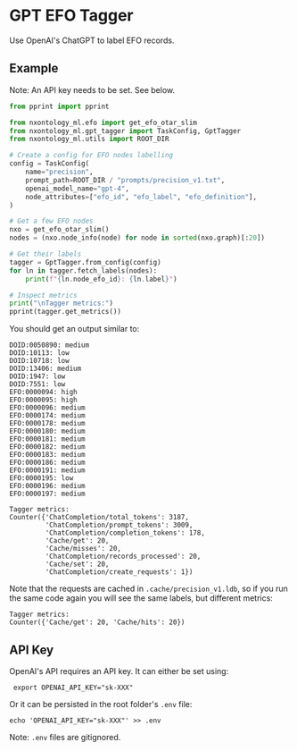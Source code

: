 # GPT EFO Tagger

Use OpenAI's ChatGPT to label EFO records.

## Example

Note: An API key needs to be set. See below.

```python
from pprint import pprint

from nxontology_ml.efo import get_efo_otar_slim
from nxontology_ml.gpt_tagger import TaskConfig, GptTagger
from nxontology_ml.utils import ROOT_DIR

# Create a config for EFO nodes labelling
config = TaskConfig(
    name="precision",
    prompt_path=ROOT_DIR / "prompts/precision_v1.txt",
    openai_model_name="gpt-4",
    node_attributes=["efo_id", "efo_label", "efo_definition"],
)

# Get a few EFO nodes
nxo = get_efo_otar_slim()
nodes = (nxo.node_info(node) for node in sorted(nxo.graph)[:20])

# Get their labels
tagger = GptTagger.from_config(config)
for ln in tagger.fetch_labels(nodes):
    print(f"{ln.node_efo_id}: {ln.label}")

# Inspect metrics
print("\nTagger metrics:")
pprint(tagger.get_metrics())
```
You should get an output similar to:
```shell
DOID:0050890: medium
DOID:10113: low
DOID:10718: low
DOID:13406: medium
DOID:1947: low
DOID:7551: low
EFO:0000094: high
EFO:0000095: high
EFO:0000096: medium
EFO:0000174: medium
EFO:0000178: medium
EFO:0000180: medium
EFO:0000181: medium
EFO:0000182: medium
EFO:0000183: medium
EFO:0000186: medium
EFO:0000191: medium
EFO:0000195: low
EFO:0000196: medium
EFO:0000197: medium

Tagger metrics:
Counter({'ChatCompletion/total_tokens': 3187,
         'ChatCompletion/prompt_tokens': 3009,
         'ChatCompletion/completion_tokens': 178,
         'Cache/get': 20,
         'Cache/misses': 20,
         'ChatCompletion/records_processed': 20,
         'Cache/set': 20,
         'ChatCompletion/create_requests': 1})
```

Note that the requests are cached in `.cache/precision_v1.ldb`, so if you run the same code again you will 
see the same labels, but different metrics:
```shell
Tagger metrics:
Counter({'Cache/get': 20, 'Cache/hits': 20})
```

## API Key

OpenAI's API requires an API key. It can either be set using:
```shell
 export OPENAI_API_KEY="sk-XXX"
```
Or it can be persisted in the root folder's `.env` file:
```shell 
echo 'OPENAI_API_KEY="sk-XXX"' >> .env
```
Note: `.env` files are gitignored.

